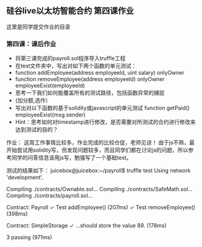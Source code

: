 ## 硅谷live以太坊智能合约 第四课作业
这里是同学提交作业的目录

### 第四课：课后作业
- 将第三课完成的payroll.sol程序导入truffle工程
- 在test文件夹中，写出对如下两个函数的单元测试：
- function addEmployee(address employeeId, uint salary) onlyOwner
- function removeEmployee(address employeeId) onlyOwner employeeExist(employeeId)
- 思考一下我们如何能覆盖所有的测试路径，包括函数异常的捕捉
- (加分题,选作）
- 写出对以下函数的基于solidity或javascript的单元测试 function getPaid() employeeExist(msg.sender)
- Hint：思考如何对timestamp进行修改，是否需要对所测试的合约进行修改来达到测试的目的？

作业：
这周工作事情比较多，作业完成的比较仓促，老师见谅！
由于js不熟，最开始尝试用solidity写，但发现问题较多，而且同学们都在讨论js的问题，所以参考同学的问答信息该用js写，勉强写了一个基础test。

测试的结果如下：
juicebox@juicebox:~/payroll$ truffle test
Using network 'development'.

Compiling ./contracts/Ownable.sol...
Compiling ./contracts/SafeMath.sol...
Compiling ./contracts/payroll.sol...


  Contract: Payroll
    ✓ Test addEmployee() (207ms)
    ✓ Test removeEmployee() (398ms)

  Contract: SimpleStorage
    ✓ ...should store the value 89. (178ms)


  3 passing (971ms)
